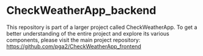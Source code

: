 # CheckWeatherApp_backend
This repository is part of a larger project called CheckWeatherApp.
To get a better understanding of the entire project and explore its various components, please visit the main project repository: https://github.com/pga2/CheckWeatherApp_frontend
